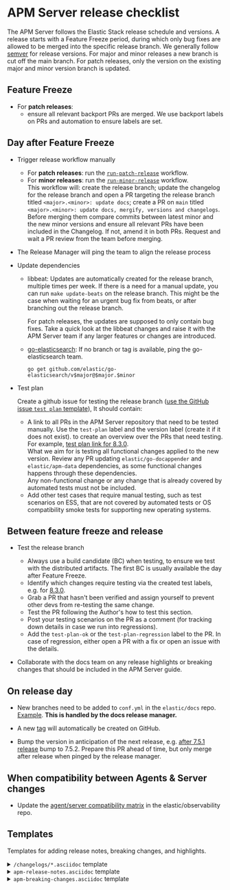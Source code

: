 # APM Server release checklist

The APM Server follows the Elastic Stack release schedule and versions.
A release starts with a Feature Freeze period, during which only bug fixes
are allowed to be merged into the specific release branch.
We generally follow [semver](https://semver.org/) for release versions.
For major and minor releases a new branch is cut off the main branch.
For patch releases, only the version on the existing major and minor version branch is updated.

## Feature Freeze

* For **patch releases**:
  * ensure all relevant backport PRs are merged. We use backport labels on PRs and automation to ensure labels are set.


## Day after Feature Freeze

* Trigger release workflow manually
  * For **patch releases**: run the [`run-patch-release`](https://github.com/elastic/apm-server/actions/workflows/run-patch-release.yml) workflow.
  * For **minor releases**: run the [`run-minor-release`](https://github.com/elastic/apm-server/actions/workflows/run-minor-release.yml) workflow.  
    This workflow will: create the release branch; update the changelog for the release branch and open a PR targeting the release branch titled `<major>.<minor>: update docs`; create a PR on `main` titled `<major>.<minor>: update docs, mergify, versions and changelogs`. Before merging them compare commits between latest minor and the new minor versions and ensure all relevant PRs have been included in the Changelog. If not, amend it in both PRs. Request and wait a PR review from the team before merging.
* The Release Manager will ping the team to align the release process

* Update dependencies

  * libbeat:
    Updates are automatically created for the release branch, multiple times per week.
    If there is a need for a manual update, you can run `make update-beats` on the release branch.
    This might be the case when waiting for an urgent bug fix from beats, or after branching out the release branch.

    For patch releases, the updates are supposed to only contain bug fixes. Take a quick look at the libbeat changes
    and raise it with the APM Server team if any larger features or changes are introduced.

  * [go-elasticsearch](https://github.com/elastic/go-elasticsearch):
    If no branch or tag is available, ping the go-elasticsearch team.

    `go get github.com/elastic/go-elasticsearch/v$major@$major.$minor`

* Test plan

  Create a github issue for testing the release branch ([use the GitHub issue `test plan` template](https://github.com/elastic/apm-server/issues/new?assignees=&labels=test-plan&projects=&template=test-plan.md)), It should contain:
  * A link to all PRs in the APM Server repository that need to be tested manually. Use the `test-plan` label and the version label (create it if it does not exist).
    to create an overview over the PRs that need testing. For example, [test plan link for 8.3.0](https://github.com/elastic/apm-server/issues?q=label%3Atest-plan+is%3Aclosed+label%3Av8.3.0).  
    What we aim for is testing all functional changes applied to the new version. Review any PR updating `elastic/go-docappender` and `elastic/apm-data` dependencies, as some functional changes happens through these dependencies.  
   Any non-functional change or any change that is already covered by automated tests must not be included.
  * Add other test cases that require manual testing, such as test scenarios on ESS, that are not covered by automated tests or OS compatibility smoke tests for supporting new operating systems.

## Between feature freeze and release

* Test the release branch

  * Always use a build candidate (BC) when testing, to ensure we test with the distributed artifacts. The first BC is usually available the day after Feature Freeze.
  * Identify which changes require testing via the created test labels, e.g. for [8.3.0](https://github.com/elastic/apm-server/issues?q=label%3Atest-plan+is%3Aclosed+label%3Av8.3.0+-label%3Atest-plan-ok).
  * Grab a PR that hasn't been verified and assign yourself to prevent other devs from re-testing the same change.
  * Test the PR following the Author's how to test this section.
  * Post your testing scenarios on the PR as a comment (for tracking down details in case we run into regressions).
  * Add the `test-plan-ok` or the `test-plan-regression` label to the PR. In case of regression, either open a PR with a fix or open an issue with the details.

* Collaborate with the docs team on any release highlights or breaking changes that should be included in the APM Server guide.

## On release day

* New branches need to be added to `conf.yml` in the `elastic/docs` repo. [Example](https://github.com/elastic/docs/pull/893/files#diff-4a701a5adb4359c6abf9b8e1cb38819fR925). **This is handled by the docs release manager.**

* A new [tag](https://github.com/elastic/apm-server/releases) will automatically be created on GitHub.

* Bump the version in anticipation of the next release, e.g. [after 7.5.1 release](https://github.com/elastic/apm-server/pull/3045/files) bump to 7.5.2. Prepare this PR ahead of time, but only merge after release when pinged by the release manager.

## When compatibility between Agents & Server changes

* Update the [agent/server compatibility matrix](https://github.com/elastic/observability-docs/blob/main/docs/en/observability/apm/agent-server-compatibility.asciidoc) in the elastic/observability repo.

## Templates

Templates for adding release notes, breaking changes, and highlights.

<details><summary><code>/changelogs/*.asciidoc</code> template</summary>

```asciidoc
[[apm-release-notes-8.1]]
== APM Server version 8.1

https://github.com/elastic/apm-server/compare/8.0\...8.1[View commits]

* <<apm-release-notes-8.1.0>>

[[apm-release-notes-8.1.0]]
=== APM Server version 8.1.0

https://github.com/elastic/apm-server/compare/v8.0.1\...v8.1.0[View commits]

No significant changes.
////
[float]
==== Breaking Changes

[float]
==== Bug fixes

[float]
==== Intake API Changes

[float]
==== Added
////
```
</details>

<details><summary><code>apm-release-notes.asciidoc</code> template</summary>

```asciidoc
* <<release-highlights-8.1.0>>

[[release-highlights-8.1.0]]
=== APM version 8.1.0

No new features
////
[float]
==== New features

* Feature name and explanation...
////
```
</details>

<details><summary><code>apm-breaking-changes.asciidoc</code> template</summary>

```asciidoc
* <<breaking-8.0.0, APM version 8.0.0>>

[[breaking-8.0.0]]
=== Breaking changes in 8.0.0

APM Server::
+
[[slug]]
**Title** Topic...

APM UI::
+
[[slug]]
**Title** Topic...
```
</details>
